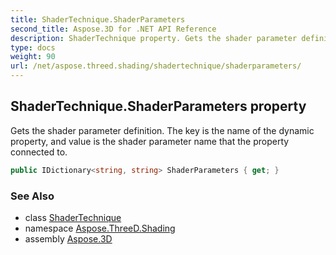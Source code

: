 ```yaml
---
title: ShaderTechnique.ShaderParameters
second_title: Aspose.3D for .NET API Reference
description: ShaderTechnique property. Gets the shader parameter definition. The key is the name of the dynamic property and value is the shader parameter name that the property connected to
type: docs
weight: 90
url: /net/aspose.threed.shading/shadertechnique/shaderparameters/
---
```

## ShaderTechnique.ShaderParameters property

Gets the shader parameter definition. The key is the name of the dynamic property, and value is the shader parameter name that the property connected to.

```csharp
public IDictionary<string, string> ShaderParameters { get; }
```

### See Also

* class [ShaderTechnique](../)
* namespace [Aspose.ThreeD.Shading](../../shadertechnique/)
* assembly [Aspose.3D](../../../)


